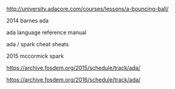http://university.adacore.com/courses/lessons/a-bouncing-ball/

2014 barnes ada

ada language reference manual

ada / spark cheat sheats

2015 mccormick spark

https://archive.fosdem.org/2015/schedule/track/ada/

https://archive.fosdem.org/2016/schedule/track/ada/